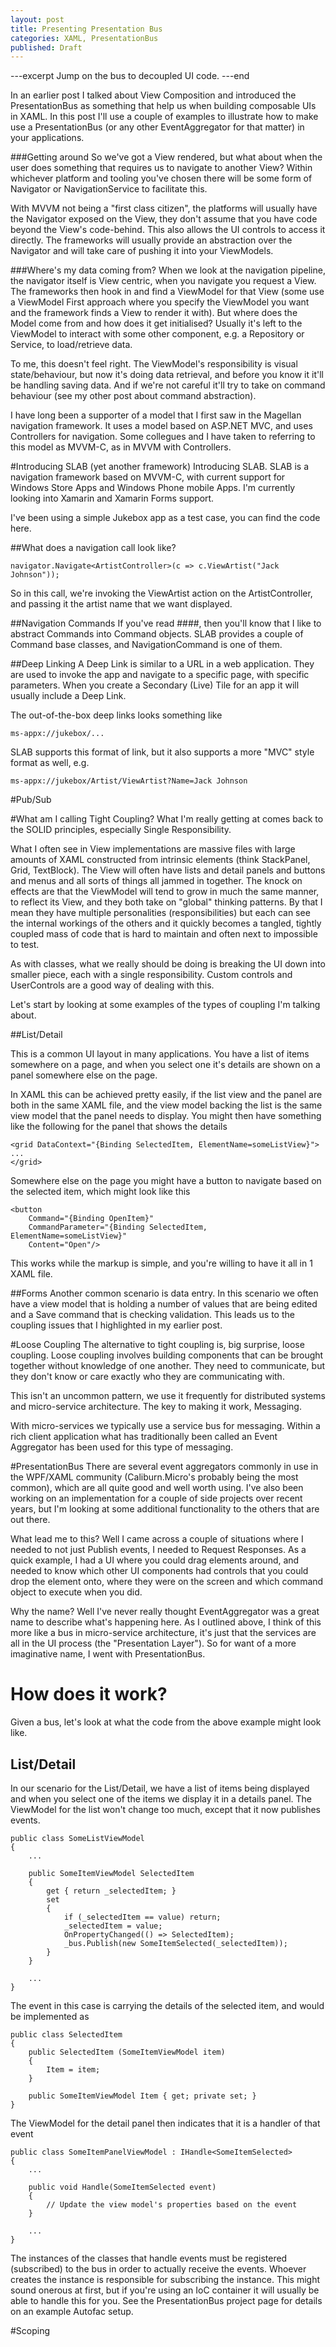 ```yaml
---
layout: post
title: Presenting Presentation Bus
categories: XAML, PresentationBus
published: Draft
---
```

---excerpt
Jump on the bus to decoupled UI code.
---end

In an earlier post I talked about View Composition and introduced the PresentationBus as something that help us when building composable UIs in XAML.  In this post I'll use a couple of examples to illustrate how to make use a PresentationBus (or any other EventAggregator for that matter) in your applications.



###Getting around
So we've got a View rendered, but what about when the user does something that requires us to navigate to another View?  Within whichever platform and tooling you've chosen there will be some form of Navigator or NavigationService to facilitate this.

With MVVM not being a "first class citizen", the platforms will usually have the Navigator exposed on the View, they don't assume that you have code beyond the View's code-behind. This also allows the UI controls to access it directly.  The frameworks will usually provide an abstraction over the Navigator and will take care of pushing it into your ViewModels.


###Where's my data coming from?
When we look at the navigation pipeline, the navigator itself is View centric, when you navigate you request a View.  The frameworks then hook in and find a ViewModel for that View (some use a ViewModel First approach where you specify the ViewModel you want and the framework finds a View to render it with).  But where does the Model come from and how does it get initialised?  Usually it's left to the ViewModel to interact with some other component, e.g. a Repository or Service, to load/retrieve data.

To me, this doesn't feel right.  The ViewModel's responsibility is visual state/behaviour, but now it's doing data retrieval, and before you know it it'll be handling saving data.  And if we're not careful it'll try to take on command behaviour (see my other post about command abstraction).

I have long been a supporter of a model that I first saw in the Magellan navigation framework.  It uses a model based on ASP.NET MVC, and uses Controllers for navigation.  Some collegues and I have taken to referring to this model as MVVM-C, as in MVVM with Controllers.

#Introducing SLAB (yet another framework)
Introducing SLAB.  SLAB is a navigation framework based on MVVM-C, with current support for Windows Store Apps and Windows Phone mobile Apps.  I'm currently looking into Xamarin and Xamarin Forms support.

I've been using a simple Jukebox app as a test case, you can find the code here.

##What does a navigation call look like?

    navigator.Navigate<ArtistController>(c => c.ViewArtist("Jack Johnson"));

So in this call, we're invoking the ViewArtist action on the ArtistController, and passing it the artist name that we want displayed.

##Navigation Commands
If you've read ####, then you'll know that I like to abstract Commands into Command objects.  SLAB provides a couple of Command base classes, and NavigationCommand is one of them.

##Deep Linking
A Deep Link is similar to a URL in a web application.  They are used to invoke the app and navigate to a specific page, with specific parameters.  When you create a Secondary (Live) Tile for an app it will usually include a Deep Link.

The out-of-the-box deep links looks something like

	ms-appx://jukebox/...

SLAB supports this format of link, but it also supports a more "MVC" style format as well, e.g.

	ms-appx://jukebox/Artist/ViewArtist?Name=Jack Johnson














#Pub/Sub







#What am I calling Tight Coupling?
What I'm really getting at comes back to the SOLID principles, especially Single Responsibility.

What I often see in View implementations are massive files with large amounts of XAML constructed from intrinsic elements (think StackPanel, Grid, TextBlock).  The View will often have lists and detail panels and buttons and menus and all sorts of things all jammed in together.  The knock on effects are that the ViewModel will tend to grow in much the same manner, to reflect its View, and they both take on "global" thinking patterns.  By that I mean they have multiple personalities (responsibilities) but each can see the internal workings of 
the others and it quickly becomes a tangled, tightly coupled mass of code that is hard to maintain and often next to impossible to test.

As with classes, what we really should be doing is breaking the UI down into smaller piece, each with a single responsibility.  Custom controls and UserControls are a good way of dealing with this.


Let's start by looking at some examples of the types of coupling I'm talking about.

##List/Detail

This is a common UI layout in many applications.  You have a list of items somewhere on a page, and when you select one it's details are shown on a panel somewhere else on the page.

In XAML this can be achieved pretty easily, if the list view and the panel are both in the same XAML file, and the view model backing the list is the same view model that the panel needs to display.  You might then have something like the following for the panel that shows the details

	<grid DataContext="{Binding SelectedItem, ElementName=someListView}">
	...
	</grid>

Somewhere else on the page you might have a button to navigate based on the selected item, which might look like this

	<button 
		Command="{Binding OpenItem}"
		CommandParameter="{Binding SelectedItem, ElementName=someListView}"
		Content="Open"/>

This works while the markup is simple, and you're willing to have it all in 1 XAML file.

##Forms
Another common scenario is data entry.  In this scenario we often have a view model that is holding a number of values that are being edited and a Save command that is checking validation.  This leads us to the coupling issues that I highlighted in my earlier post. 

#Loose Coupling
The alternative to tight coupling is, big surprise, loose coupling.  Loose coupling involves building components that can be brought together without knowledge of one another.  They need to communicate, but they don't know or care exactly who they are communicating with.

This isn't an uncommon pattern, we use it frequently for distributed systems and micro-service architecture.  The key to making it work, Messaging.

With micro-services we typically use a service bus for messaging.  Within a rich client application what has traditionally been called an Event Aggregator has been used for this type of messaging.

#PresentationBus
There are several event aggregators commonly in use in the WPF/XAML community (Caliburn.Micro's probably being the most common), which are all quite good and well worth using.  I've also been working on an implementation for a couple of side projects over recent years, but I'm looking at some additional functionality to the others that are out there.

What lead me to this?  Well I came across a couple of situations where I needed to not just Publish events, I needed to Request Responses.  As a quick example, I had a UI where you could drag elements around, and needed to know which other UI components had controls that you could drop the element onto, where they were on the screen and which command object to execute when you did.

Why the name?  Well I've never really thought EventAggregator was a great name to describe what's happening here.  As I outlined above, I think of this more like a bus in micro-service architecture, it's just that the services are all in the UI process (the "Presentation Layer").  So for want of a more imaginative name, I went with PresentationBus.

# How does it work?
Given a bus, let's look at what the code from the above example might look like.

## List/Detail
In our scenario for the List/Detail, we have a list of items being displayed and when you select one of the items we display it in a details panel.  The ViewModel for the list won't change too much, except that it now publishes events.

	public class SomeListViewModel
	{
		...

		public SomeItemViewModel SelectedItem
		{
			get { return _selectedItem; }
			set
			{
				if (_selectedItem == value) return;
				_selectedItem = value;
				OnPropertyChanged(() => SelectedItem);
				_bus.Publish(new SomeItemSelected(_selectedItem));
			}
		}

		...
	}

The event in this case is carrying the details of the selected item, and would be implemented as

	public class SelectedItem
	{
		public SelectedItem (SomeItemViewModel item)
		{
			Item = item;
		}

		public SomeItemViewModel Item { get; private set; }
	}

The ViewModel for the detail panel then indicates that it is a handler of that event

	public class SomeItemPanelViewModel : IHandle<SomeItemSelected>
	{
		...

		public void Handle(SomeItemSelected event)
		{
			// Update the view model's properties based on the event
		}

		...
	}

The instances of the classes that handle events must be registered (subscribed) to the bus in order to actually receive the events.  Whoever creates the instance is responsible for subscribing the instance.  This might sound onerous at first, but if you're using an IoC container it will usually be able to handle this for you.  See the PresentationBus project page for details on an example Autofac setup.

#Scoping